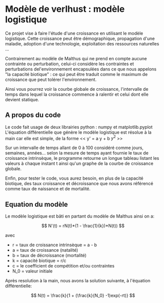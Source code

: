 
# Modèle de verlhust : modèle logistique


Ce projet vise à faire l'étude d'une croissance en utilisant le modèle logistique. 
Cette croissance peut être démographique, propagation d'une maladie, adoption d'une technologie, exploitation des ressources naturelles ...

Contrairement au modèle de Malthus qui ne prend en compte aucune contrainte ou perturbation, celui-ci considère les contraintes et perturbations del'environnement encapsulées dans ce que nous appelons "la capacité biotique" : ce qui peut être traduit comme le maximum de croissance que peut tolérer l'environnement. 

Ainsi vous pourrez voir la courbe globale de croissance, l'intervalle de temps dans lequel la croissance commence à ralentir et celui dont elle devient statique. 




## A propos du code

Le code fait usage de deux librairies python : numpy et matplotlib.pyplot 
L'équation différentielle que génère le modèle logistique est résolue à la main car elle est simple, de la forme << y' = a y + b $y^2$ >> 

Sur un intervalle de temps allant de 0 à 100 considéré comme jours, semaines, années... selon la mesure de temps ayant fournie le taux de croissance intrinsèque, le programme retourne un longue tableau listant les valeurs à chaque instant t ainsi qu'un graphe de la courbe de croissance globale. 

Enfin, pour tester le code, vous aurez besoin, en plus de la capacité biotique, des taux croissance et décroissance que nous avons référencé comme taux de naissance et de mortalité.

## Equation du modèle

Le modèle logistique est bâti en partant du modèle de Malthus ainsi on a: 

$$ N'(t) = rN(t)*(1 - \frac{1}{k})*N(t)) $$

avec 
* r = taux de croissance intrinsèque = a - b
* a = taux de croissance (natalité)
* b = taux de décroissance (mortalité)
* k = capacité biotique = r/c
* c = le coefficient de compétition et/ou contraintes
* N_0 = valeur initiale

Après resolution à la main, nous avons la solution suivante, à l'équation différentielle: 

$$ N(t) = \frac{k}{1 + (\frac{k}{N_0} -1)exp(-rt)} $$     



